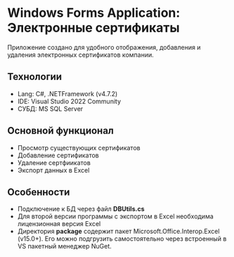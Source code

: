 # Windows Forms Application: Электронные сертификаты

Приложение создано для удобного отображения, добавления и удаления электронных сертификатов компании.

## Технологии
- Lang: C#, .NETFramework (v4.7.2)
- IDE: Visual Studio 2022 Community
- СУБД: MS SQL Server

## Основной функционал
- Просмотр существующих сертификатов
- Добавление сертификатов
- Удаление сертфиикатов
- Экспорт данных в Excel

## Особенности
- Подключение к БД через файл **DBUtils.cs**
- Для второй версии программы с экспортом в Excel необходима лицензионная версия Excel
- Директория **package** содержит пакет Microsoft.Office.Interop.Excel (v15.0+). Его можно подгрузить самостоятельно через встроенный в VS пакетный менеджер NuGet.